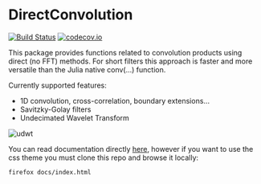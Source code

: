 # DirectConvolution

[![Build Status](https://travis-ci.org/vincent-picaud/DirectConvolution.jl.svg?branch=master)](https://travis-ci.org/vincent-picaud/DirectConvolution.jl) 
[![codecov.io](http://codecov.io/github/vincent-picaud/DirectConvolution.jl/coverage.svg?branch=master)](http://codecov.io/github/vincent-picaud/DirectConvolution.jl?branch=master)

This package provides functions related to convolution products using
direct (no FFT) methods. For short filters this approach is faster and
more versatile than the Julia native conv(...) function.

Currently supported features:
- 1D convolution, cross-correlation, boundary extensions...
- Savitzky-Golay filters
- Undecimated Wavelet Transform

![udwt](https://github.com/vincent-picaud/DirectConvolution.jl/blob/master/docs/use_cases/UDW/figures/W.png)

You can read documentation directly
[here](https://vincent-picaud.github.io/DirectConvolution.jl/index.html),
however if you want to use the css theme you must clone this repo and browse it locally:

```
firefox docs/index.html
```



